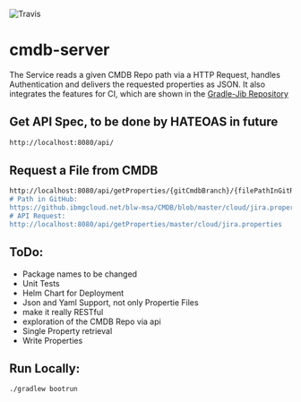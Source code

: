 ![Travis](https://api.travis-ci.org/gluehbirnenkopf/cmdb-server.svg?branch=master)

# cmdb-server

The Service reads a given CMDB Repo path via a HTTP Request, handles Authentication and delivers the requested properties as JSON. It also integrates the features for CI, which are shown in the [Gradle-Jib Repository](https://github.com/gluehbirnenkopf/gradle-jib)

## Get API Spec, to be done by HATEOAS in future
```bash
http://localhost:8080/api/
```

## Request a File from CMDB
```bash
http://localhost:8080/api/getProperties/{gitCmdbBranch}/{filePathInGitRepo}"
# Path in GitHub:
https://github.ibmgcloud.net/blw-msa/CMDB/blob/master/cloud/jira.properties
# API Request:
http://localhost:8080/api/getProperties/master/cloud/jira.properties
```

## ToDo:
* Package names to be changed
* Unit Tests
* Helm Chart for Deployment
* Json and Yaml Support, not only Propertie Files
* make it really RESTful
* exploration of the CMDB Repo via api
* Single Property retrieval
* Write Properties

## Run Locally:
```bash
./gradlew bootrun
```
